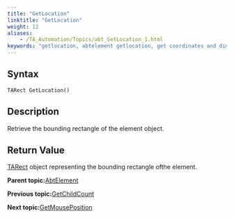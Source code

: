```yaml
--- 
title: "GetLocation"
linktitle: "GetLocation"
weight: 12
aliases: 
    - /TA_Automation/Topics/abt_GetLocation_1.html
keywords: "getlocation, abtelement getlocation, get coordinates and dimensions of control, retrieve coordinates and dimensions of HTML element, obtain coordinates and size of element object"
---
```


## Syntax

`TARect GetLocation()`

## Description

Retrieve the bounding rectangle of the element object.

## Return Value

[TARect](/reuse/../TA_Automation/Topics/abt_TARect.html) object representing the bounding rectangle ofthe element.

**Parent topic:**[AbtElement](/TA_Automation/Topics/abt_AbtElement.html)

**Previous topic:**[GetChildCount](/TA_Automation/Topics/abt_GetChildCount_1.html)

**Next topic:**[GetMousePosition](/TA_Automation/Topics/abt_GetMousePosition_1.html)

